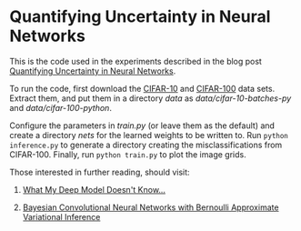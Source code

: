 # Quantifying Uncertainty in Neural Networks

This is the code used in the experiments described in the blog post [Quantifying
Uncertainty in Neural Networks](http://hjweide.github.io/quantifying-uncertainty-in-neural-networks/).

To run the code, first download the
[CIFAR-10](https://www.cs.toronto.edu/~kriz/cifar-10-python.tar.gz) and
[CIFAR-100](https://www.cs.toronto.edu/~kriz/cifar-100-python.tar.gz) data
sets.  Extract them, and put them in a directory _data_ as _data/cifar-10-batches-py_ and _data/cifar-100-python_.

Configure the parameters in _train.py_ (or leave them as the default) and
create a directory _nets_ for the learned weights to be written to.  Run `python inference.py`
to generate a directory creating the misclassifications from CIFAR-100.  Finally,
run `python train.py` to plot the image grids.

Those interested in further reading, should visit:

1. [What My Deep Model Doesn't Know...](http://mlg.eng.cam.ac.uk/yarin/blog_3d801aa532c1ce.html)

2. [Bayesian Convolutional Neural Networks with Bernoulli Approximate Variational Inference](http://arxiv.org/abs/1506.02158)
